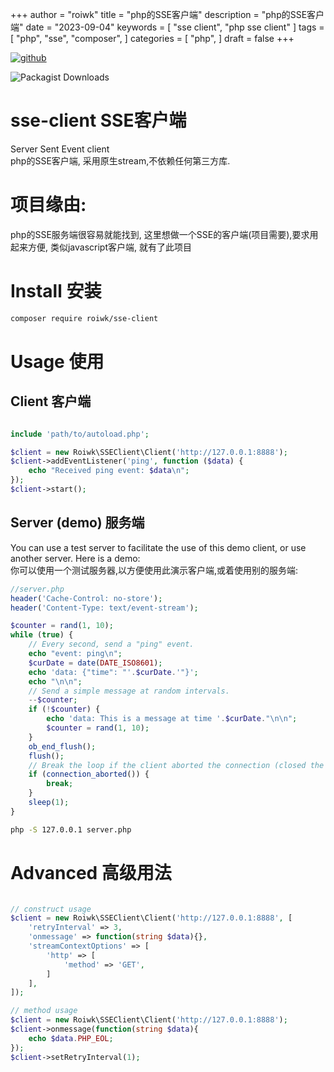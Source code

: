 +++
author = "roiwk"
title = "php的SSE客户端"
description = "php的SSE客户端"
date = "2023-09-04"
keywords = [
    "sse client",
    "php sse client"
]
tags = [
    "php",
    "sse",
    "composer",
]
categories = [
    "php",
]
draft = false
+++


<p>
 <a href="https://github.com/roiwk/sse-client">
    <img src="https://img.shields.io/badge/roiwk/seeClient-181717?logo=github" alt="github" title="roiwk/sseClient"/>
  </a>
</p>

![Packagist Downloads](https://img.shields.io/packagist/dt/roiwk/sse-client)


# sse-client  SSE客户端
Server Sent Event client  
php的SSE客户端, 采用原生stream,不依赖任何第三方库. 

# 项目缘由:
  php的SSE服务端很容易就能找到, 这里想做一个SSE的客户端(项目需要),要求用起来方便, 类似javascript客户端, 就有了此项目

# Install 安装

```sh
composer require roiwk/sse-client
```

# Usage 使用

## Client  客户端

```php

include 'path/to/autoload.php';

$client = new Roiwk\SSEClient\Client('http://127.0.0.1:8888');
$client->addEventListener('ping', function ($data) {
    echo "Received ping event: $data\n";
});
$client->start();
```


## Server (demo)  服务端

You can use a test server to facilitate the use of this demo client, or use another server. Here is a demo:  
你可以使用一个测试服务器,以方便使用此演示客户端,或着使用别的服务端:  

```php
//server.php
header('Cache-Control: no-store');
header('Content-Type: text/event-stream');

$counter = rand(1, 10);
while (true) {
    // Every second, send a "ping" event.
    echo "event: ping\n";
    $curDate = date(DATE_ISO8601);
    echo 'data: {"time": "'.$curDate.'"}';
    echo "\n\n";
    // Send a simple message at random intervals.
    --$counter;
    if (!$counter) {
        echo 'data: This is a message at time '.$curDate."\n\n";
        $counter = rand(1, 10);
    }
    ob_end_flush();
    flush();
    // Break the loop if the client aborted the connection (closed the page)
    if (connection_aborted()) {
        break;
    }
    sleep(1);
}
```

```sh
php -S 127.0.0.1 server.php
```


# Advanced 高级用法

```php

// construct usage
$client = new Roiwk\SSEClient\Client('http://127.0.0.1:8888', [
    'retryInterval' => 3,
    'onmessage' => function(string $data){},
    'streamContextOptions' => [
        'http' => [
            'method' => 'GET',
        ]
    ],
]);

// method usage
$client = new Roiwk\SSEClient\Client('http://127.0.0.1:8888');
$client->onmessage(function(string $data){
    echo $data.PHP_EOL;
});
$client->setRetryInterval(1);



```






